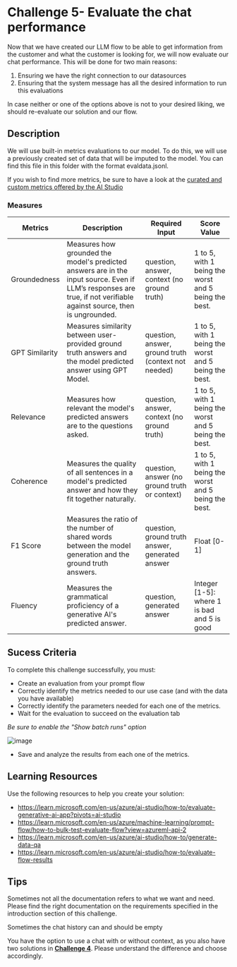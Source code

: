 # Challenge 5- Evaluate the chat performance

Now that we have created our LLM flow to be able to get information from the customer and what the customer is looking for, we will now evaluate our chat performance. This will be done for two main reasons:
1.	Ensuring we have the right connection to our datasources
2.	Ensuring that the system message has all the desired information to run this evaluations

In case neither or one of the options above is not to your desired liking, we should re-evaluate our solution and our flow.

## Description

We will use built-in metrics evaluations to our model. To do this, we will use a previously created set of data that will be imputed to the model. You can find this file in this folder with the format evaldata.jsonl.

If you wish to find more metrics, be sure to have a look at the [curated and custom metrics offered by the AI Studio](https://learn.microsoft.com/en-us/azure/ai-studio/concepts/evaluation-metrics-built-in?tabs=warning)

### Measures 


| Metrics        | Description                                                                                                             | Required Input                               | Score Value                       |
|----------------|-------------------------------------------------------------------------------------------------------------------------|---------------------------------------------|-----------------------------------|
| Groundedness   | Measures how grounded the model's predicted answers are in the input source. Even if LLM’s responses are true, if not verifiable against source, then is ungrounded. | question, answer, context (no ground truth) | 1 to 5, with 1 being the worst and 5 being the best. |
| GPT Similarity | Measures similarity between user-provided ground truth answers and the model predicted answer using GPT Model.           | question, answer, ground truth (context not needed) | 1 to 5, with 1 being the worst and 5 being the best. |
| Relevance      | Measures how relevant the model's predicted answers are to the questions asked.                                          | question, answer, context (no ground truth) | 1 to 5, with 1 being the worst and 5 being the best. |
| Coherence      | Measures the quality of all sentences in a model's predicted answer and how they fit together naturally.                 | question, answer (no ground truth or context) | 1 to 5, with 1 being the worst and 5 being the best. |
| F1 Score       | Measures the ratio of the number of shared words between the model generation and the ground truth answers.              | question, ground truth answer, generated answer | Float [0-1]                       |
| Fluency        | Measures the grammatical proficiency of a generative AI's predicted answer.                                             | question, generated answer                   | Integer [1-5]: where 1 is bad and 5 is good |

## Sucess Criteria

To complete this challenge successfully, you must:
* Create an evaluation from your prompt flow
* Correctly identify the metrics needed to our use case (and with the data you have available)
* Correctly identify the parameters needed for each one of the metrics.
* Wait for the evaluation to succeed on the evaluation tab
  
*Be sure to enable the "Show batch runs" option*

![image](https://github.com/martaldsantos/AIAppsOpenHack/assets/44229401/ea23a9c6-3123-4369-9c14-62e5d3890069)
* Save and analyze the results from each one of the metrics.


## Learning Resources
Use the following resources to help you create your solution:

* https://learn.microsoft.com/en-us/azure/ai-studio/how-to/evaluate-generative-ai-app?pivots=ai-studio
* https://learn.microsoft.com/en-us/azure/machine-learning/prompt-flow/how-to-bulk-test-evaluate-flow?view=azureml-api-2
* https://learn.microsoft.com/en-us/azure/ai-studio/how-to/generate-data-qa
* https://learn.microsoft.com/en-us/azure/ai-studio/how-to/evaluate-flow-results


## Tips
Sometimes not all the documentation refers to what we want and need. Please find the right documentation on the requirements specified in the introduction section of this challenge.

Sometimes the chat history can and should be empty

You have the option to use a chat with or without context, as you also have two solutions in **[Challenge 4](Challenge%204/readme.md)**. Please understand the difference and choose accordingly.
 
